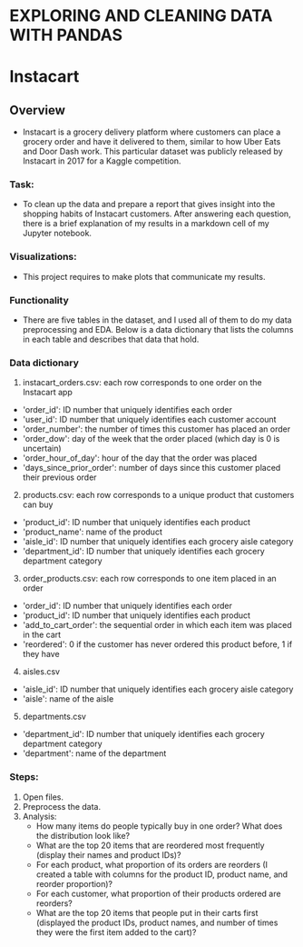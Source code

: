 # EXPLORING AND CLEANING DATA WITH PANDAS

# Instacart

## Overview
* Instacart is a grocery delivery platform where customers can place a grocery order and have it delivered to them, similar to how Uber Eats and Door Dash work. This particular dataset was publicly released by Instacart in 2017 for a Kaggle competition.

### Task:
* To clean up the data and prepare a report that gives insight into the shopping habits of Instacart customers. After answering each question, there is a brief explanation of my results in a markdown cell of my Jupyter notebook.

### Visualizations:
* This project requires to make plots that communicate my results.

### Functionality

* There are five tables in the dataset, and I used all of them to do my data preprocessing and EDA. Below is a data dictionary that lists the columns in each table and describes that data that hold.

### Data dictionary
1.  instacart_orders.csv: each row corresponds to one order on the Instacart app<br>

- 'order_id': ID number that uniquely identifies each order
- 'user_id': ID number that uniquely identifies each customer account
- 'order_number': the number of times this customer has placed an order
- 'order_dow': day of the week that the order placed (which day is 0 is uncertain)
- 'order_hour_of_day': hour of the day that the order was placed
- 'days_since_prior_order': number of days since this customer placed their previous order

2. products.csv: each row corresponds to a unique product that customers can buy<br>

- 'product_id': ID number that uniquely identifies each product
- 'product_name': name of the product
- 'aisle_id': ID number that uniquely identifies each grocery aisle category
- 'department_id': ID number that uniquely identifies each grocery department category

3. order_products.csv: each row corresponds to one item placed in an order<br>

- 'order_id': ID number that uniquely identifies each order
- 'product_id': ID number that uniquely identifies each product
- 'add_to_cart_order': the sequential order in which each item was placed in the cart
- 'reordered': 0 if the customer has never ordered this product before, 1 if they have

4. aisles.csv<br>

- 'aisle_id': ID number that uniquely identifies each grocery aisle category
- 'aisle': name of the aisle

5. departments.csv<br>

- 'department_id': ID number that uniquely identifies each grocery department category
- 'department': name of the department

### Steps:
1. Open files.
2. Preprocess the data.
3. Analysis:
   - How many items do people typically buy in one order? What does the distribution look like?
   - What are the top 20 items that are reordered most frequently (display their names and product IDs)?
   - For each product, what proportion of its orders are reorders (I created a table with columns for the product ID, product name, and reorder proportion)?
   - For each customer, what proportion of their products ordered are reorders?
   - What are the top 20 items that people put in their carts first (displayed the product IDs, product names, and number of times they were the first item added to the cart)?
